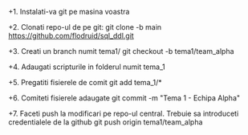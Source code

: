 +1. Instalati-va git pe masina voastra

+2. Clonati repo-ul de pe git:
git clone -b main https://github.com/flodruid/sql_ddl.git

+3. Creati un branch numit tema1/<numele echipei>
git checkout -b tema1/team_alpha

+4. Adaugati scripturile in folderul numit tema_1

+5. Pregatiti fisierele de comit
git add tema_1/*

+6. Comiteti fisierele adaugate
git commit -m "Tema 1 - Echipa Alpha"

+7. Faceti push la modificari pe repo-ul central. Trebuie sa introduceti credentialele de la github
git push origin tema1/team_alpha
